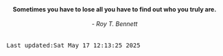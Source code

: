 
<div align="center"><b><span>Sometimes you have to lose all you have to find out who you truly are.</span></b><br><br><i> - Roy T. Bennett</i></div>
<br><br><kbd>Last updated:Sat May 17 12:13:25 2025</kbd>